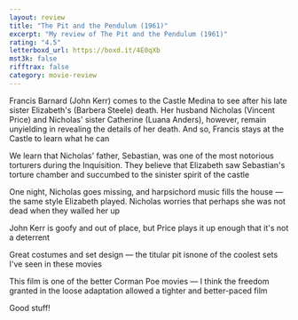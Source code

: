 ```yaml
---
layout: review
title: "The Pit and the Pendulum (1961)"
excerpt: "My review of The Pit and the Pendulum (1961)"
rating: "4.5"
letterboxd_url: https://boxd.it/4E0qXb
mst3k: false
rifftrax: false
category: movie-review
---
```


Francis Barnard (John Kerr) comes to the Castle Medina to see after his late sister Elizabeth's (Barbera Steele) death. Her husband Nicholas (Vincent Price) and Nicholas' sister Catherine (Luana Anders), however, remain unyielding in revealing the details of her death. And so, Francis stays at the Castle to learn what he can

We learn that Nicholas' father, Sebastian, was one of the most notorious torturers during the Inquisition. They believe that Elizabeth saw Sebastian's torture chamber and succumbed to the sinister spirit of the castle

One night, Nicholas goes missing, and harpsichord music fills the house — the same style Elizabeth played. Nicholas worries that perhaps she was not dead when they walled her up

John Kerr is goofy and out of place, but Price plays it up enough that it's not a deterrent

Great costumes and set design — the titular pit isnone of the coolest sets I've seen in these movies

This film is one of the better Corman Poe movies — I think the freedom granted in the loose adaptation allowed a tighter and better-paced film

Good stuff!

